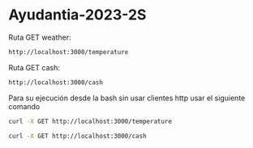 # Ayudantia-2023-2S

Ruta GET weather:
```sh
http://localhost:3000/temperature
```

Ruta GET cash:
```sh
http://localhost:3000/cash
```
Para su ejecución desde la bash sin usar clientes http usar el siguiente comando
```sh
curl -X GET http://localhost:3000/temperature
```
```sh
curl -X GET http://localhost:3000/cash
```
